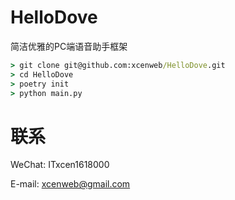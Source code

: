# HelloDove

简洁优雅的PC端语音助手框架

```cmd
> git clone git@github.com:xcenweb/HelloDove.git
> cd HelloDove
> poetry init
> python main.py
```

# 联系

WeChat: ITxcen1618000

E-mail: xcenweb@gmail.com
